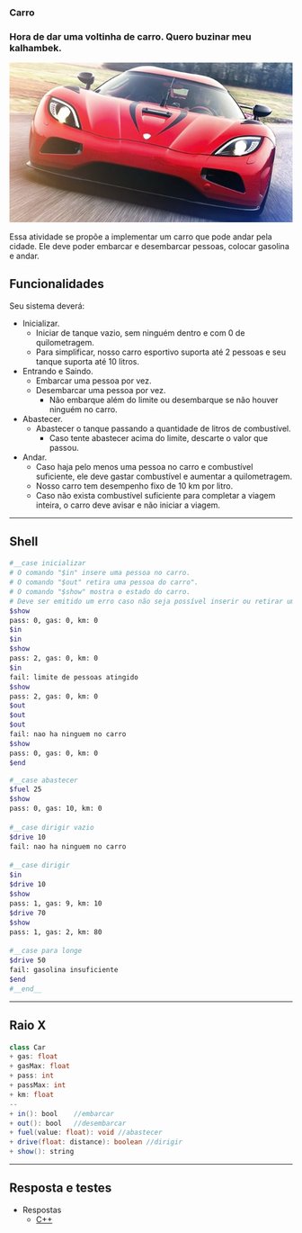 ### Carro
### Hora de dar uma voltinha de carro. Quero buzinar meu kalhambek.
![](figura.jpg)

Essa atividade se propõe a implementar um carro que pode andar pela cidade. Ele deve poder embarcar e desembarcar pessoas, colocar gasolina e andar.


## Funcionalidades
Seu sistema deverá:

- Inicializar.
    - Iniciar de tanque vazio, sem ninguém dentro e com 0 de quilometragem.
    - Para simplificar, nosso carro esportivo suporta até 2 pessoas e seu tanque suporta até 10 litros.
- Entrando e Saindo.
    - Embarcar uma pessoa por vez.
    - Desembarcar uma pessoa por vez.
        - Não embarque além do limite ou desembarque se não houver ninguém no carro.
- Abastecer.
    - Abastecer o tanque passando a quantidade de litros de combustível.
        - Caso tente abastecer acima do limite, descarte o valor que passou.
- Andar.
    - Caso haja pelo menos uma pessoa no carro e combustível suficiente, ele deve gastar combustível e aumentar a quilometragem.
    - Nosso carro tem desempenho fixo de 10 km por litro.
    - Caso não exista combustível suficiente para completar a viagem inteira, o carro deve avisar e não iniciar a viagem.

---
## Shell

```bash
#__case inicializar
# O comando "$in" insere uma pessoa no carro.
# O comando "$out" retira uma pessoa do carro".
# O comando "$show" mostra o estado do carro.
# Deve ser emitido um erro caso não seja possível inserir ou retirar uma pessoa.
$show
pass: 0, gas: 0, km: 0
$in
$in
$show
pass: 2, gas: 0, km: 0
$in
fail: limite de pessoas atingido
$show
pass: 2, gas: 0, km: 0
$out
$out
$out
fail: nao ha ninguem no carro
$show
pass: 0, gas: 0, km: 0
$end
```

```bash
#__case abastecer
$fuel 25
$show
pass: 0, gas: 10, km: 0

#__case dirigir vazio
$drive 10
fail: nao ha ninguem no carro

#__case dirigir
$in
$drive 10
$show
pass: 1, gas: 9, km: 10
$drive 70
$show
pass: 1, gas: 2, km: 80

#__case para longe
$drive 50
fail: gasolina insuficiente
$end
#__end__
```

---
## Raio X

```java
class Car 
+ gas: float
+ gasMax: float
+ pass: int
+ passMax: int
+ km: float
--
+ in(): bool    //embarcar
+ out(): bool   //desembarcar
+ fuel(value: float): void //abastecer
+ drive(float: distance): boolean //dirigir
+ show(): string
```

---

## Resposta e testes
- Respostas
    - [C++](solver.cpp)